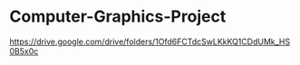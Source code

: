# Computer-Graphics-Project

https://drive.google.com/drive/folders/1Ofd6FCTdcSwLKkKQ1CDdUMk_HS0B5x0c
